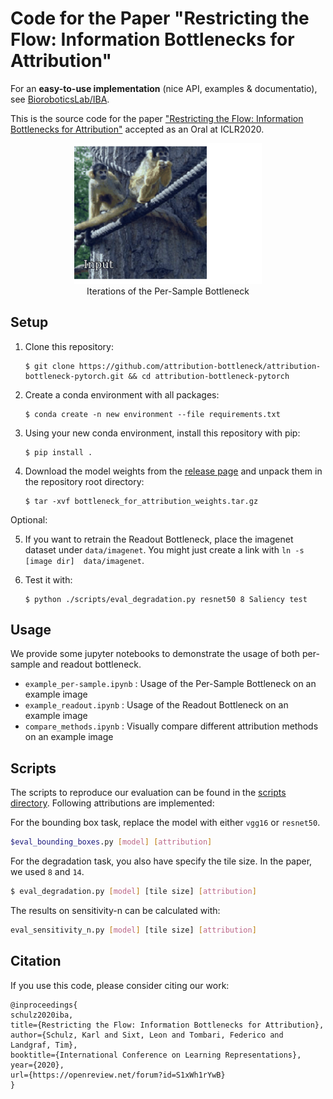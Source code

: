 # Code for the Paper "Restricting the Flow: Information Bottlenecks for Attribution"

For an **easy-to-use implementation** (nice API, examples & documentatio), see [BioroboticsLab/IBA](https://github.com/BioroboticsLab/IBA).


This is the source code for the paper ["Restricting the Flow: Information Bottlenecks for Attribution"](https://openreview.net/forum?id=S1xWh1rYwB) accepted as an Oral at ICLR2020.
<p align="center"> 
    <img alt="Example GIF" width="300" src="monkeys.gif"><br>
    Iterations of the Per-Sample Bottleneck
</p>

## Setup

1. Clone this repository:
    ```
    $ git clone https://github.com/attribution-bottleneck/attribution-bottleneck-pytorch.git && cd attribution-bottleneck-pytorch
    ```
2. Create a conda environment with all packages:
   ```
   $ conda create -n new environment --file requirements.txt
   ```

3. Using your new conda environment, install this repository with pip:
   ```
   $ pip install .
    ```

4. Download the model weights from the [release page](https://github.com/attribution-bottleneck/attribution-bottleneck-pytorch/releases/tag/v1) and unpack them
   in the repository root directory:
   ```
   $ tar -xvf bottleneck_for_attribution_weights.tar.gz
   ```

Optional:


5. If you want to retrain the Readout Bottleneck, place the imagenet dataset under `data/imagenet`. You might just create
   a link with `ln -s [image dir]  data/imagenet`.

6. Test it with:
   ```
   $ python ./scripts/eval_degradation.py resnet50 8 Saliency test
   ```

## Usage

We provide some jupyter notebooks to demonstrate the usage of both per-sample and readout bottleneck.
* `example_per-sample.ipynb` : Usage of the Per-Sample Bottleneck on an example image
* `example_readout.ipynb` : Usage of the Readout Bottleneck on an example image
* `compare_methods.ipynb` : Visually compare different attribution methods on an example image

## Scripts

The scripts to reproduce our evaluation can be found in the [scripts
directory](scripts).
Following attributions are implemented:



For the bounding box task, replace the model with either `vgg16` or `resnet50`.
```bash
$eval_bounding_boxes.py [model] [attribution]
```

For the degradation task, you also have specify the tile size. In the paper, we
used `8` and `14`.
```bash
$ eval_degradation.py [model] [tile size] [attribution]
```

The results on sensitivity-n can be calculated with:
```bash
eval_sensitivity_n.py [model] [tile size] [attribution]
```


## Citation

If you use this code, please consider citing our work:

```
@inproceedings{
schulz2020iba,
title={Restricting the Flow: Information Bottlenecks for Attribution},
author={Schulz, Karl and Sixt, Leon and Tombari, Federico and Landgraf, Tim},
booktitle={International Conference on Learning Representations},
year={2020},
url={https://openreview.net/forum?id=S1xWh1rYwB}
}
```
